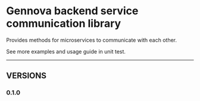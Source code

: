 # Gennova backend service communication library

Provides methods for microservices to communicate with each other.

See more examples and usage guide in unit test.

---
## VERSIONS
### 0.1.0
